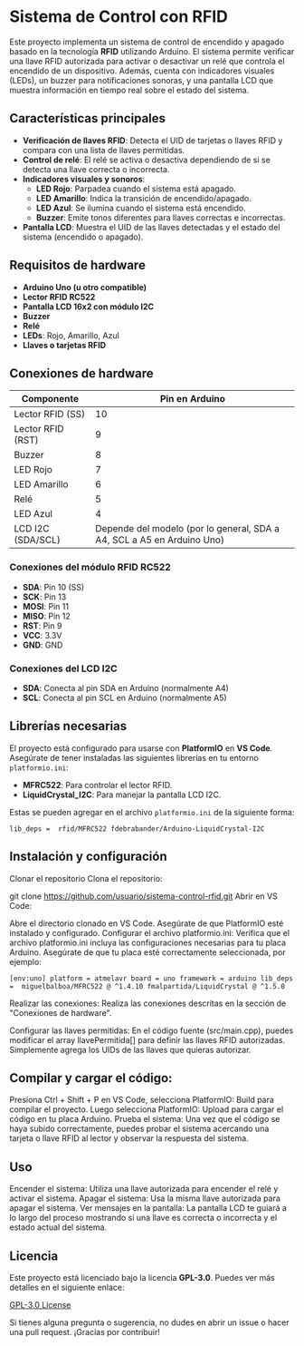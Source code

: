 # Sistema de Control con RFID

Este proyecto implementa un sistema de control de encendido y apagado basado en la tecnología **RFID** utilizando Arduino. El sistema permite verificar una llave RFID autorizada para activar o desactivar un relé que controla el encendido de un dispositivo. Además, cuenta con indicadores visuales (LEDs), un buzzer para notificaciones sonoras, y una pantalla LCD que muestra información en tiempo real sobre el estado del sistema.

## Características principales

- **Verificación de llaves RFID**: Detecta el UID de tarjetas o llaves RFID y compara con una lista de llaves permitidas.
- **Control de relé**: El relé se activa o desactiva dependiendo de si se detecta una llave correcta o incorrecta.
- **Indicadores visuales y sonoros**:
  - **LED Rojo**: Parpadea cuando el sistema está apagado.
  - **LED Amarillo**: Indica la transición de encendido/apagado.
  - **LED Azul**: Se ilumina cuando el sistema está encendido.
  - **Buzzer**: Emite tonos diferentes para llaves correctas e incorrectas.
- **Pantalla LCD**: Muestra el UID de las llaves detectadas y el estado del sistema (encendido o apagado).

## Requisitos de hardware

- **Arduino Uno (u otro compatible)**
- **Lector RFID RC522**
- **Pantalla LCD 16x2 con módulo I2C**
- **Buzzer**
- **Relé**
- **LEDs**: Rojo, Amarillo, Azul
- **Llaves o tarjetas RFID**

## Conexiones de hardware

| Componente          | Pin en Arduino |
|---------------------|----------------|
| Lector RFID (SS)     | 10             |
| Lector RFID (RST)    | 9              |
| Buzzer              | 8              |
| LED Rojo            | 7              |
| LED Amarillo        | 6              |
| Relé                | 5              |
| LED Azul            | 4              |
| LCD I2C (SDA/SCL)   | Depende del modelo (por lo general, SDA a A4, SCL a A5 en Arduino Uno) |

### Conexiones del módulo RFID RC522

- **SDA**: Pin 10 (SS)
- **SCK**: Pin 13
- **MOSI**: Pin 11
- **MISO**: Pin 12
- **RST**: Pin 9
- **VCC**: 3.3V
- **GND**: GND

### Conexiones del LCD I2C

- **SDA**: Conecta al pin SDA en Arduino (normalmente A4)
- **SCL**: Conecta al pin SCL en Arduino (normalmente A5)

## Librerías necesarias

El proyecto está configurado para usarse con **PlatformIO** en **VS Code**. Asegúrate de tener instaladas las siguientes librerías en tu entorno `platformio.ini`:

- **MFRC522**: Para controlar el lector RFID.
- **LiquidCrystal_I2C**: Para manejar la pantalla LCD I2C.

Estas se pueden agregar en el archivo `platformio.ini` de la siguiente forma:

`
lib_deps = 
  rfid/MFRC522
  fdebrabander/Arduino-LiquidCrystal-I2C
`

## Instalación y configuración
Clonar el repositorio
Clona el repositorio:

git clone https://github.com/usuario/sistema-control-rfid.git
Abrir en VS Code:

Abre el directorio clonado en VS Code.
Asegúrate de que PlatformIO esté instalado y configurado.
Configurar el archivo platformio.ini: Verifica que el archivo platformio.ini incluya las configuraciones necesarias para tu placa Arduino. Asegúrate de que tu placa esté correctamente seleccionada, por ejemplo:

`[env:uno]
platform = atmelavr
board = uno
framework = arduino
lib_deps = 
    miguelbalboa/MFRC522 @ ^1.4.10
    fmalpartida/LiquidCrystal @ ^1.5.0`

Realizar las conexiones: Realiza las conexiones descritas en la sección de "Conexiones de hardware".

Configurar las llaves permitidas: En el código fuente (src/main.cpp), puedes modificar el array llavePermitida[] para definir las llaves RFID autorizadas. Simplemente agrega los UIDs de las llaves que quieras autorizar.

## Compilar y cargar el código:

Presiona Ctrl + Shift + P en VS Code, selecciona PlatformIO: Build para compilar el proyecto.
Luego selecciona PlatformIO: Upload para cargar el código en tu placa Arduino.
Prueba el sistema: Una vez que el código se haya subido correctamente, puedes probar el sistema acercando una tarjeta o llave RFID al lector y observar la respuesta del sistema.

## Uso
Encender el sistema: Utiliza una llave autorizada para encender el relé y activar el sistema.
Apagar el sistema: Usa la misma llave autorizada para apagar el sistema.
Ver mensajes en la pantalla: La pantalla LCD te guiará a lo largo del proceso mostrando si una llave es correcta o incorrecta y el estado actual del sistema.

## Licencia
Este proyecto está licenciado bajo la licencia **GPL-3.0**. Puedes ver más detalles en el siguiente enlace:

[GPL-3.0 License](https://www.gnu.org/licenses/gpl-3.0.html)

Si tienes alguna pregunta o sugerencia, no dudes en abrir un issue o hacer una pull request. ¡Gracias por contribuir!